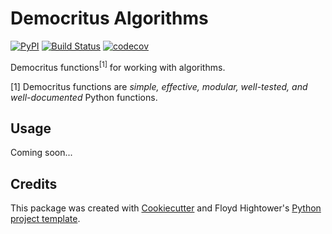 # Democritus Algorithms

[![PyPI](https://img.shields.io/pypi/v/d8s-algorithms.svg)](https://pypi.python.org/pypi/d8s-algorithms)
[![Build Status](https://travis-ci.com/democritus-project/d8s-algorithms.svg?branch=main)](https://travis-ci.com/democritus-project/d8s-algorithms)
[![codecov](https://codecov.io/gh/democritus-project/d8s-algorithms/branch/main/graph/badge.svg?token=V0WOIXRGMM)](https://codecov.io/gh/democritus-project/d8s-algorithms)

Democritus functions<sup>[1]</sup> for working with algorithms.

[1] Democritus functions are <i>simple, effective, modular, well-tested, and well-documented</i> Python functions.

## Usage

Coming soon...

## Credits

This package was created with [Cookiecutter](https://github.com/audreyr/cookiecutter) and Floyd Hightower's [Python project template](https://github.com/fhightower-templates/python-project-template).
